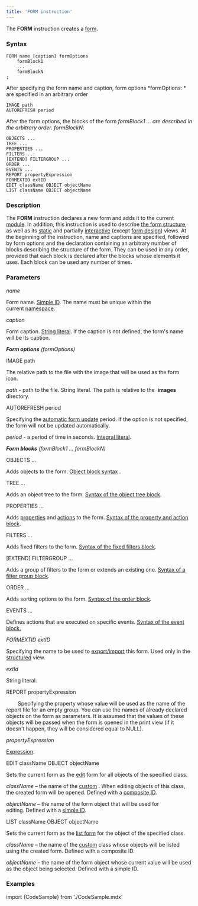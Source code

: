 ```yaml
---
title: 'FORM instruction'
---
```


The **FORM** instruction creates a [form](Forms.md). 

### Syntax

    FORM name [caption] formOptions
        formBlock1
        ...
        formBlockN
    ;

After specifying the form name and caption, form options *formOptions: * are specified in an arbitrary order

    IMAGE path 
    AUTOREFRESH period 

After the form options, the blocks of the form *formBlock1 ... are described in the arbitrary order. formBlockN*: 

    OBJECTS ... 
    TREE ...
    PROPERTIES ...
    FILTERS ...
    [EXTEND] FILTERGROUP ...
    ORDER ...
    EVENTS ...
    REPORT propertyExpression
    FORMEXTID extID
    EDIT className OBJECT objectName
    LIST className OBJECT objectName 

### Description

The **FORM** instruction declares a new form and adds it to the current [module](Modules.md). In addition, this instruction is used to describe [the form structure](Form_structure.md), as well as its [static](Static_view.md) and partially [interactive](Interactive_view.md) (except [form design](Form_design.md)) views. At the beginning of the instruction, name and captions are specified, followed by form options and the declaration containing an arbitrary number of blocks describing the structure of the form. They can be used in any order, provided that each block is declared after the blocks whose elements it uses. Each block can be used any number of times.

### Parameters

*name*

Form name. [Simple ID](IDs.md#id-broken). The name must be unique within the current [namespace](Naming.md#namespace).

*caption*

Form caption. [String literal](IDs.md#strliteral-broken). If the caption is not defined, the form's name will be its caption.

***Form options** (formOptions)*

IMAGE path

The relative path to the file with the image that will be used as the form icon. 

*path* - path to the file. String literal. The path is relative to the  **images** directory.

AUTOREFRESH period

Specifying the [automatic form update](Interactive_view.md#extra) period. If the option is not specified, the form will not be updated automatically.

*period* - a period of time in seconds. [Integral literal](IDs.md#intliteral-broken). 

***Form blocks** (*formBlock1 ... formBlockN*)*

OBJECTS ...

Adds objects to the form. [Object block syntax](Object_blocks.md) .

TREE ...

Adds an object tree to the form. [Syntax of the object tree block](Object_blocks.md#tree).

PROPERTIES ...

Adds [properties](Properties.md) and [actions](Actions.md) to the form. [Syntax of the property and action block](Properties_and_actions_block.md).

FILTERS ...

Adds fixed filters to the form. [Syntax of the fixed filters block](Filters_and_sortings_block.md#fixedfilters-broken).

\[EXTEND\] FILTERGROUP ...

Adds a group of filters to the form or extends an existing one. [Syntax of a filter group block](Filters_and_sortings_block.md#filtergroup).

ORDER ...

Adds sorting options to the form. [Syntax of the order block](Filters_and_sortings_block.md#sort).

EVENTS ...

Defines actions that are executed on specific events. [Syntax of the event block](Event_block.md#events-broken)[.](Event_block.md)

*FORMEXTID extID*

Specifying the name to be used to [export/import](Structured_view.md#extid) this form. Used only in the [structured](Structured_view.md) view.

*extId*

String literal.

REPORT propertyExpression

        Specifying the property whose value will be used as the name of the report file for an empty group. You can use the names of already declared objects on the form as parameters. It is assumed that the values of these objects will be passed when the form is opened in the print view (if it doesn't happen, they will be considered equal to NULL).

*propertyExpression*

[Expression](Expression.md).

EDIT сlassName OBJECT objectName

Sets the current form as the [edit](Interactive_view.md#edtClass) form for all objects of the specified class.

*className* – the name of the [custom](User_classes.md) . When editing objects of this class, the created form will be opened. Defined with a [composite ID](IDs.md#cid-broken).

*objectName* – the name of the form object that will be used for editing. Defined with a [simple ID](IDs.md#id-broken).

LIST сlassName OBJECT objectName

Sets the current form as the [list form](Interactive_view.md#edtClass) for the object of the specified class. 

*className* – the name of the [custom](User_classes.md) class whose objects will be listed using the created form. Defined with a composite ID.

*objectName* – the name of the form object whose current value will be used as the object being selected. Defined with a simple ID.

### Examples


import {CodeSample} from './CodeSample.mdx'

<CodeSample url="https://documentation.lsfusion.org/sample?file=FormSample&block=form"/>

  
